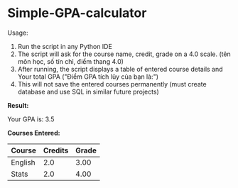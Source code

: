 # Simple-GPA-calculator
Usage:
1. Run the script in any Python IDE
2. The script will ask for the course name, credit, grade on a 4.0 scale. (tên môn học, số tín chỉ, điểm thang 4.0)
3. After running, the script displays a table of entered course details and Your total GPA ("Điểm GPA tích lũy của bạn là:")
4. This will not save the entered courses permanently (must create database and use SQL in similar future projects)

**Result:**

Your GPA is: 3.5  

**Courses Entered:**

| Course   | Credits | Grade |
|----------|---------|-------|
| English  | 2.0     | 3.00  |
| Stats    | 2.0     | 4.00  |
